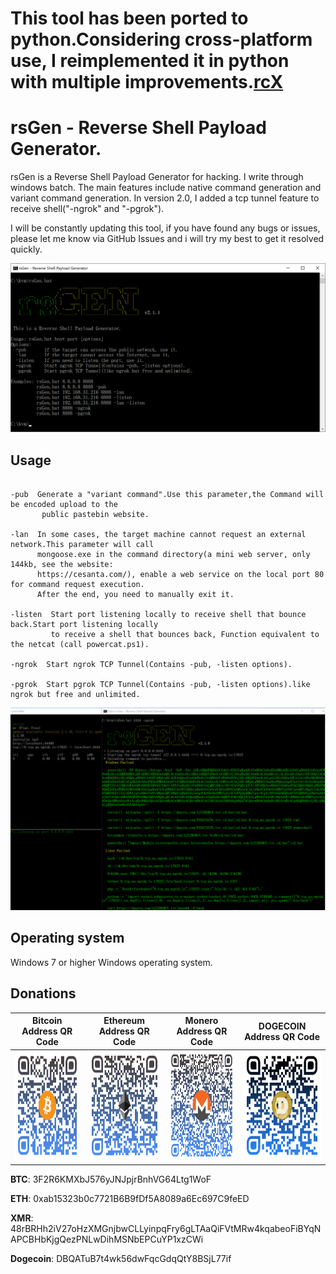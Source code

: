 
 # This tool has been ported to python.Considering cross-platform use, I reimplemented it in python with multiple improvements.[rcX](https://github.com/FlyfishSec/rcX "rcX")
 rsGen - Reverse Shell Payload Generator. 
 =

  rsGen is a Reverse Shell Payload Generator for hacking. I write through windows batch. The main features include native command generation and variant command generation. In version 2.0, I added a tcp tunnel feature to receive shell("-ngrok" and "-pgrok").
  
  I will be constantly updating this tool, if you have found any bugs or issues, please let me know via GitHub Issues and i will try my best to get it resolved quickly.
  
![rsGen](https://raw.githubusercontent.com/FlyfishSec/rsGen/master/Screenshot/rsgen.png "rsGen")

## Usage


```

-pub  Generate a "variant command".Use this parameter,the Command will be encoded upload to the
       public pastebin website.

-lan  In some cases, the target machine cannot request an external network.This parameter will call
      mongoose.exe in the command directory(a mini web server, only 144kb, see the website: 
      https://cesanta.com/), enable a web service on the local port 80 for command request execution.
      After the end, you need to manually exit it.

-listen  Start port listening locally to receive shell that bounce back.Start port listening locally 
         to receive a shell that bounces back, Function equivalent to the netcat (call powercat.ps1).

-ngrok  Start ngrok TCP Tunnel(Contains -pub, -listen options).

-pgrok  Start pgrok TCP Tunnel(Contains -pub, -listen options).like ngrok but free and unlimited.

```
![rsGen](https://raw.githubusercontent.com/FlyfishSec/rsGen/master/Screenshot/rsgen-ngrok.png "rsGen-ngrok")


## Operating system

   Windows 7 or higher Windows operating system.

## Donations

   Bitcoin Address QR Code            |  Ethereum Address QR Code         |  Monero Address QR Code         |  DOGECOIN Address QR Code
:-------------------------:|:-------------------------:|:-------------------------:|:-------------------------:
<img width="175" height="175" src="https://raw.githubusercontent.com/FlyfishSec/rsGen/master/Screenshot/donate-btc.png"/>  |  <img width="175" height="175" src="https://raw.githubusercontent.com/FlyfishSec/rsGen/master/Screenshot/donate-eth.png"/> | <img width="175" height="175" src="https://raw.githubusercontent.com/FlyfishSec/rsGen/master/Screenshot/donate-xmr.png"/> | <img width="175" height="175" src="https://raw.githubusercontent.com/FlyfishSec/rsGen/master/Screenshot/donate-doge.png"/>

**BTC**: 3F2R6KMXbJ576yJNJpjrBnhVG64Ltg1WoF

**ETH**: 0xab15323b0c7721B6B9fDf5A8089a6Ec697C9feED

**XMR**: 48rBRHh2iV27oHzXMGnjbwCLLyinpqFry6gLTAaQiFVtMRw4kqabeoFiBYqNAPCBHbKjgQezPNLwDihMSNbEPCuYP1xzCWi

**Dogecoin**: DBQATuB7t4wk56dwFqcGdqQtY8BSjL77if


